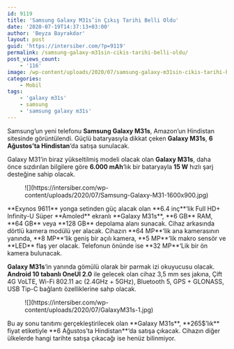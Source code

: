 ```yaml
---
id: 9119
title: 'Samsung Galaxy M31s’in Çıkış Tarihi Belli Oldu'
date: '2020-07-19T14:37:13+03:00'
author: 'Beyza Bayrakdar'
layout: post
guid: 'https://intersiber.com/?p=9119'
permalink: /samsung-galaxy-m31sin-cikis-tarihi-belli-oldu/
post_views_count:
    - '116'
image: /wp-content/uploads/2020/07/samsung-galaxy-m31sin-cikis-tarihi-belli-oldu.jpg
categories:
    - Mobil
tags:
    - 'galaxy m31s'
    - samsung
    - 'samsung galaxy m31s'
---
```


Samsung’un yeni telefonu **Samsung Galaxy M31s**, Amazon’un Hindistan sitesinde görüntülendi. Güçlü bataryasıyla dikkat çeken **Galaxy M31s**, **6 Ağustos’ta Hindistan**‘da satışa sunulacak.

Galaxy M31’in biraz yükseltilmiş modeli olacak olan **Galaxy M31s**, daha önce sızdırılan bilgilere göre **6.000 mAh**‘lık bir bataryayla **15 W** hızlı şarj desteğine sahip olacak.

<figure class="wp-block-image size-large">![](https://intersiber.com/wp-content/uploads/2020/07/Samsung-Galaxy-M31-1600x900.jpg)</figure>**Exynos 9611** yonga setinden güç alacak olan **6.4 inç**‘lik Full HD+ Infinity-U Süper **Amoled** ekranlı **Galaxy M31s**, **6 GB** RAM, **64 GB** veya **128 GB** depolama alanı sunacak. Cihaz arkasında dörtlü kamera modülü yer alacak. Cihazın **64 MP**‘lik ana kamerasının yanında, **8 MP**‘lik geniş bir açılı kamera, **5 MP**‘lik makro sensör ve **LED** flaş yer olacak. Telefonun önünde ise **32 MP**‘Lik bir ön kamera bulunacak.

**Galaxy M31s**‘in yanında gömülü olarak bir parmak izi okuyucusu olacak. **Android 10 tabanlı OneUI 2.0** ile gelecek olan cihaz 3,5 mm ses jakına, Çift 4G VoLTE, Wi-Fi 802.11 ac (2.4GHz + 5GHz), Bluetooth 5, GPS + GLONASS, USB Tip-C bağlantı özelliklerine sahp olacak.

<figure class="wp-block-image size-large">![](https://intersiber.com/wp-content/uploads/2020/07/GalaxyM31s-1.jpg)</figure>Bu ay sonu tanıtımı gerçekleştirilecek olan **Galaxy M31s**, **265$’lık** fiyat etiketiyle **6 Ağustos’ta Hindistan**‘da satışa çıkacak. Cihazın diğer ülkelerde hangi tarihte satışa çıkacağı ise henüz bilinmiyor.